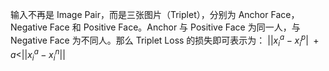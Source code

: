 输入不再是 Image Pair，而是三张图片（Triplet），分别为 Anchor Face，Negative Face 和 Positive Face。Anchor 与 Positive Face 为同一人，与 Negative Face 为不同人。那么 Triplet Loss 的损失即可表示为：
$||x^a_i - x^p_i|\ + a < ||x^a_i- x^n_i||$